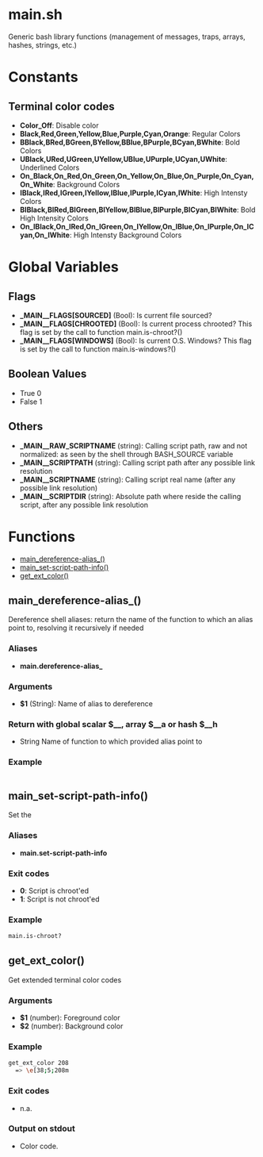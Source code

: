 # main.sh

Generic bash library functions (management of messages, traps, arrays, hashes, strings, etc.)

# Constants

## Terminal color codes
* **Color_Off**: Disable color
* **Black,Red,Green,Yellow,Blue,Purple,Cyan,Orange**: Regular Colors
* **BBlack,BRed,BGreen,BYellow,BBlue,BPurple,BCyan,BWhite**: Bold Colors
* **UBlack,URed,UGreen,UYellow,UBlue,UPurple,UCyan,UWhite**: Underlined Colors
* **On_Black,On_Red,On_Green,On_Yellow,On_Blue,On_Purple,On_Cyan,On_White**: Background Colors
* **IBlack,IRed,IGreen,IYellow,IBlue,IPurple,ICyan,IWhite**: High Intensty Colors
* **BIBlack,BIRed,BIGreen,BIYellow,BIBlue,BIPurple,BICyan,BIWhite**: Bold High Intensity Colors
* **On_IBlack,On_IRed,On_IGreen,On_IYellow,On_IBlue,On_IPurple,On_ICyan,On_IWhite**: High Intensty Background Colors


# Global Variables

## Flags
* **\_MAIN__FLAGS\[SOURCED\]** (Bool): Is current file sourced?
* **\_MAIN__FLAGS\[CHROOTED\]** (Bool): Is current process chrooted? This flag is set by the call to function main.is-chroot?()
* **\_MAIN__FLAGS\[WINDOWS\]** (Bool): Is current O.S. Windows? This flag is set by the call to function main.is-windows?()
## Boolean Values
* True 0
* False 1
## Others
* **\_MAIN__RAW_SCRIPTNAME** (string): Calling script path, raw and not normalized: as seen by the shell through BASH_SOURCE variable
* **\_MAIN__SCRIPTPATH** (string): Calling script path after any possible link resolution
* **\_MAIN__SCRIPTNAME** (string): Calling script real name (after any possible link resolution)
* **\_MAIN__SCRIPTDIR** (string): Absolute path where reside the calling script, after any possible link resolution


# Functions
* [main_dereference-alias_()](#main_dereference-alias_)
* [main_set-script-path-info()](#main_set-script-path-info)
* [get_ext_color()](#get_ext_color)


## main_dereference-alias_()

Dereference shell aliases: return the name of the function to which an alias point to, resolving it recursively if needed

### Aliases

* **main.dereference-alias_**

### Arguments

* **$1** (String): Name of alias to dereference

### Return with global scalar $__, array $__a or hash $__h

* String Name of function to which provided alias point to

### Example

```bash
```

## main_set-script-path-info()

Set the 

### Aliases

* **main.set-script-path-info**

### Exit codes

* **0**: Script is chroot'ed
* **1**: Script is not chroot'ed

### Example

```bash
main.is-chroot?
```

## get_ext_color()

Get extended terminal color codes

### Arguments

* **$1** (number): Foreground color
* **$2** (number): Background color

### Example

```bash
get_ext_color 208
  => \e[38;5;208m
```

### Exit codes

* n.a.

### Output on stdout

* Color code.


